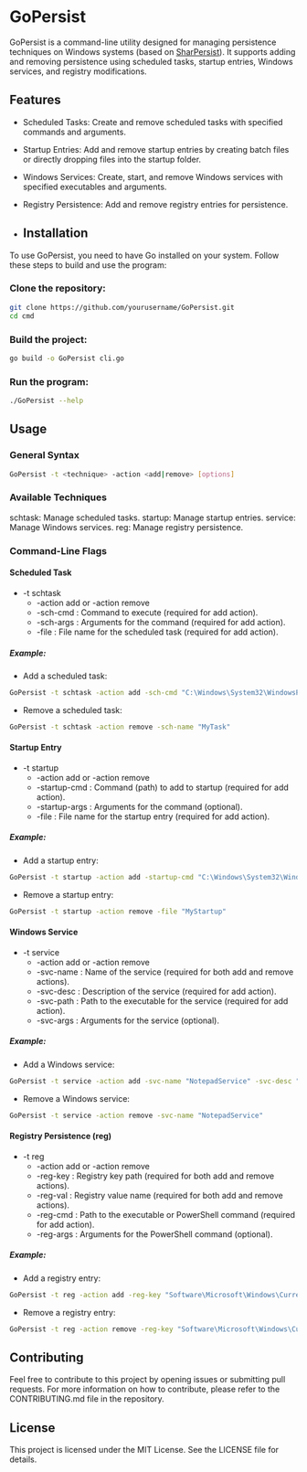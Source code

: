 # GoPersist
GoPersist is a command-line utility designed for managing persistence techniques on Windows systems (based on [SharPersist](https://github.com/mandiant/SharPersist)). It supports adding and removing persistence using scheduled tasks, startup entries, Windows services, and registry modifications.

## Features
- Scheduled Tasks: Create and remove scheduled tasks with specified commands and arguments.
- Startup Entries: Add and remove startup entries by creating batch files or directly dropping files into the startup folder.
- Windows Services: Create, start, and remove Windows services with specified executables and arguments.
- Registry Persistence: Add and remove registry entries for persistence.

- ## Installation
To use GoPersist, you need to have Go installed on your system. Follow these steps to build and use the program:

### Clone the repository:
```sh
git clone https://github.com/yourusername/GoPersist.git
cd cmd
```

### Build the project:
```sh
go build -o GoPersist cli.go
```

### Run the program:
```sh
./GoPersist --help
```

## Usage
### General Syntax
```sh
GoPersist -t <technique> -action <add|remove> [options]
```

### Available Techniques
schtask: Manage scheduled tasks.
startup: Manage startup entries.
service: Manage Windows services.
reg: Manage registry persistence.

### Command-Line Flags
#### Scheduled Task
- -t schtask
    - -action add or -action remove
    - -sch-cmd : Command to execute (required for add action).
    - -sch-args : Arguments for the command (required for add action).
    - -file : File name for the scheduled task (required for add action).

##### Example:

- Add a scheduled task:

```sh
GoPersist -t schtask -action add -sch-cmd "C:\Windows\System32\WindowsPowerShell\v1.0\powershell.exe" -sch-args "Start-Up notepad.exe" -sch-name "MyTask" -trigger "daily"
```
- Remove a scheduled task:

```sh
GoPersist -t schtask -action remove -sch-name "MyTask"
```

#### Startup Entry
- -t startup
    - -action add or -action remove
    - -startup-cmd : Command (path) to add to startup (required for add action).
    - -startup-args : Arguments for the command (optional).
    - -file : File name for the startup entry (required for add action).

##### Example:

- Add a startup entry:
```sh
GoPersist -t startup -action add -startup-cmd "C:\Windows\System32\WindowsPowerShell\v1.0\powershell.exe" -startup-args "Start-Up notepad.exe" -file "MyStartup"
```

- Remove a startup entry:

```sh
GoPersist -t startup -action remove -file "MyStartup"
```

#### Windows Service

- -t service
    - -action add or -action remove
    - -svc-name : Name of the service (required for both add and remove actions).
    - -svc-desc : Description of the service (required for add action).
    - -svc-path : Path to the executable for the service (required for add action).
    - -svc-args : Arguments for the service (optional).

##### Example:

- Add a Windows service:

```sh
GoPersist -t service -action add -svc-name "NotepadService" -svc-desc "Notepad Service" -svc-path "C:\Windows\System32\WindowsPowerShell\v1.0\powershell.exe" -svc-args "Start-Up notepad.exe"
```

- Remove a Windows service:
```sh
GoPersist -t service -action remove -svc-name "NotepadService"
```

#### Registry Persistence (reg)
- -t reg
    - -action add or -action remove
    - -reg-key : Registry key path (required for both add and remove actions).
    - -reg-val : Registry value name (required for both add and remove actions).
    - -reg-cmd : Path to the executable or PowerShell command (required for add action).
    - -reg-args : Arguments for the PowerShell command (optional).

##### Example:

- Add a registry entry:

```sh
GoPersist -t reg -action add -reg-key "Software\Microsoft\Windows\CurrentVersion\Run" -reg-val "MyValue" -reg-cmd "C:\Windows\System32\WindowsPowerShell\v1.0\powershell.exe" -reg-args "Start-Up notepad.exe"
```

- Remove a registry entry:

```sh
GoPersist -t reg -action remove -reg-key "Software\Microsoft\Windows\CurrentVersion\Run" -reg-val "MyValue"
```

## Contributing
Feel free to contribute to this project by opening issues or submitting pull requests. For more information on how to contribute, please refer to the CONTRIBUTING.md file in the repository.

## License
This project is licensed under the MIT License. See the LICENSE file for details.